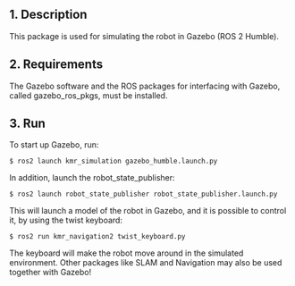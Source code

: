 ## 1. Description

This package is used for simulating the robot in Gazebo (ROS 2 Humble). 

## 2. Requirements
The Gazebo software and the ROS packages for interfacing with Gazebo, called gazebo_ros_pkgs, must be installed. 


## 3. Run

To start up Gazebo, run: 

```
$ ros2 launch kmr_simulation gazebo_humble.launch.py
```
In addition, launch the robot_state_publisher:
```
$ ros2 launch robot_state_publisher robot_state_publisher.launch.py
```

This will launch a model of the robot in Gazebo, and it is possible to control it, by using the twist keyboard:
```
$ ros2 run kmr_navigation2 twist_keyboard.py
```

The keyboard will make the robot move around in the simulated environment. 
Other packages like SLAM and Navigation may also be used together with Gazebo!
